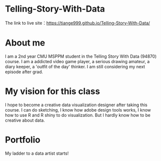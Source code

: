# Telling-Story-With-Data
The link to live site：https://tiange999.github.io/Telling-Story-With-Data/

# About me
I am a 2nd year CMU MSPPM student in the Telling Story With Data (94870) course. I am a addicted video game player, a serious drawing amateur, a diary keeper, a 'outfit of the day' thinker. I am still considering my next episode after grad. 

# My vision for this class
I hope to become a creative data visualization designer after taking this course. I can do sketching, I know how adobe design tools works, I know how to use R and R shiny to do visualization. But I hardly know how to be creative about data. 

# Portfolio
My ladder to a data artist starts!
